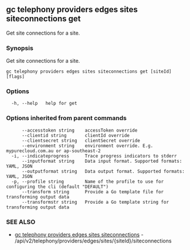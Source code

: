 ## gc telephony providers edges sites siteconnections get

Get site connections for a site.

### Synopsis

Get site connections for a site.

```
gc telephony providers edges sites siteconnections get [siteId] [flags]
```

### Options

```
  -h, --help   help for get
```

### Options inherited from parent commands

```
      --accesstoken string    accessToken override
      --clientid string       clientId override
      --clientsecret string   clientSecret override
      --environment string    environment override. E.g. mypurecloud.com.au or ap-southeast-2
  -i, --indicateprogress      Trace progress indicators to stderr
      --inputformat string    Data input format. Supported formats: YAML, JSON
      --outputformat string   Data output format. Supported formats: YAML, JSON
  -p, --profile string        Name of the profile to use for configuring the cli (default "DEFAULT")
      --transform string      Provide a Go template file for transforming output data
      --transformstr string   Provide a Go template string for transforming output data
```

### SEE ALSO

* [gc telephony providers edges sites siteconnections](gc_telephony_providers_edges_sites_siteconnections.html)	 - /api/v2/telephony/providers/edges/sites/{siteId}/siteconnections


